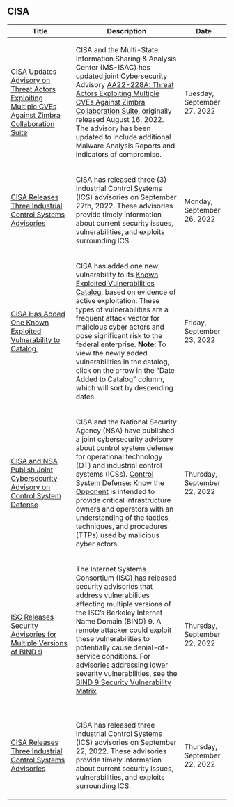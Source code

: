 ## CISA
|Title|Description|Date|
|---|---|---|
| [CISA Updates Advisory on Threat Actors Exploiting Multiple CVEs Against Zimbra Collaboration Suite](https://www.cisa.gov/uscert/ncas/current-activity/2022/09/27/cisa-updates-advisory-threat-actors-exploiting-multiple-cves) | <p>CISA and the Multi-State Information Sharing &amp; Analysis Center (MS-ISAC) has updated joint Cybersecurity Advisory <a href="https://www.cisa.gov/uscert/ncas/alerts/aa22-228a">AA22-228A: Threat Actors Exploiting Multiple CVEs Against Zimbra Collaboration Suite</a>, originally released August 16, 2022. The advisory has been updated to include additional Malware Analysis Reports and indicators of compromise.</p> | Tuesday, September 27, 2022 |
| [CISA Releases Three Industrial Control Systems Advisories](https://www.cisa.gov/uscert/ncas/current-activity/2022/09/26/cisa-releases-three-industrial-control-systems-advisories) | <p>CISA has released three (3) Industrial Control Systems (ICS) advisories on September 27th, 2022. These advisories provide timely information about current security issues, vulnerabilities, and exploits surrounding ICS.</p> | Monday, September 26, 2022 |
| [CISA Has Added One Known Exploited Vulnerability to Catalog ](https://www.cisa.gov/uscert/ncas/current-activity/2022/09/23/cisa-has-added-one-known-exploited-vulnerability-catalog) | <p>CISA has added one new vulnerability to its <a href="https://www.cisa.gov/known-exploited-vulnerabilities-catalog">Known Exploited Vulnerabilities Catalog</a>, based on evidence of active exploitation. These types of vulnerabilities are a frequent attack vector for malicious cyber actors and pose significant risk to the federal enterprise.<strong> Note:</strong> To view the newly added vulnerabilities in the catalog, click on the arrow in the "Date Added to Catalog" column, which will sort by descending dates.</p> | Friday, September 23, 2022 |
| [CISA and NSA Publish Joint Cybersecurity Advisory on Control System Defense](https://www.cisa.gov/uscert/ncas/current-activity/2022/09/22/cisa-and-nsa-publish-joint-cybersecurity-advisory-control-system) | <p>CISA and the National Security Agency (NSA) have published a joint cybersecurity advisory about control system defense for operational technology (OT) and industrial control systems (ICSs). <a href="https://www.cisa.gov/uscert/ncas/alerts/aa22-265a">Control System Defense: Know the Opponent</a> is intended to provide critical infrastructure owners and operators with an understanding of the tactics, techniques, and procedures (TTPs) used by malicious cyber actors.</p> | Thursday, September 22, 2022 |
| [ISC Releases Security Advisories for Multiple Versions of BIND 9 ](https://www.cisa.gov/uscert/ncas/current-activity/2022/09/22/isc-releases-security-advisories-multiple-versions-bind-9) | <p>The Internet Systems Consortium (ISC) has released security advisories that address vulnerabilities affecting multiple versions of the ISC’s Berkeley Internet Name Domain (BIND) 9. A remote attacker could exploit these vulnerabilities to potentially cause denial-of-service conditions. For advisories addressing lower severity vulnerabilities, see the <a href="https://kb.isc.org/docs/aa-00913">BIND 9 Security Vulnerability Matrix</a>. <br> </p> | Thursday, September 22, 2022 |
| [CISA Releases Three Industrial Control Systems Advisories](https://www.cisa.gov/uscert/ncas/current-activity/2022/09/22/cisa-releases-three-industrial-control-systems-advisories) | <p>CISA has released three Industrial Control Systems (ICS) advisories on September 22, 2022. These advisories provide timely information about current security issues, vulnerabilities, and exploits surrounding ICS.</p> | Thursday, September 22, 2022 |
